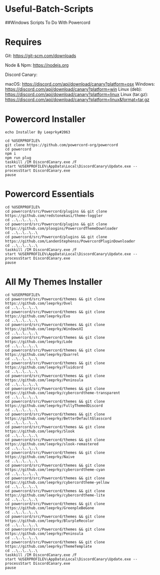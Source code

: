 # Useful-Batch-Scripts
##Windows Scripts To Do With Powercord

# Requires

Git: https://git-scm.com/downloads

Node & Npm: https://nodejs.org

Discord Canary: 

macOS: https://discord.com/api/download/canary?platform=osx
Windows: https://discord.com/api/download/canary?platform=win
Linux (deb): https://discord.com/api/download/canary?platform=linux
Linux (tar.gz): https://discord.com/api/download/canary?platform=linux&format=tar.gz

# Powercord Installer

```
echo Installer By Leeprky#2063

cd %USERPROFILE%
git clone https://github.com/powercord-org/powercord
cd powercord
npm i
npm run plug
taskkill /IM DiscordCanary.exe /F
start %USERPROFILE%\AppData\Local\DiscordCanary\Update.exe --processStart DiscordCanary.exe
pause
```

# Powercord Essentials

```
cd %USERPROFILE%
cd powercord/src/Powercord/plugins && git clone https://github.com/redstonekasi/theme-toggler
cd ..\..\..\..\
cd powercord/src/Powercord/plugins && git clone https://github.com/ploogins/PowercordThemeDownloader
cd ..\..\..\..\
cd powercord/src/Powercord/plugins && git clone https://github.com/LandenStephenss/PowercordPluginDownloader
cd ..\..\..\..\
taskkill /IM DiscordCanary.exe /F
start %USERPROFILE%\AppData\Local\DiscordCanary\Update.exe --processStart DiscordCanary.exe
pause
```

# All My Themes Installer

```
cd %USERPROFILE%
cd powercord/src/Powercord/themes && git clone https://github.com/leeprky/Ovel
cd ..\..\..\..\
cd powercord/src/Powercord/themes && git clone https://github.com/leeprky/Evo
cd ..\..\..\..\
cd powercord/src/Powercord/themes && git clone https://github.com/leeprky/WindowsXI
cd ..\..\..\..\
cd powercord/src/Powercord/themes && git clone https://github.com/leeprky/Lode
cd ..\..\..\..\
cd powercord/src/Powercord/themes && git clone https://github.com/leeprky/Quarrel
cd ..\..\..\..\
cd powercord/src/Powercord/themes && git clone https://github.com/leeprky/Fluidcord
cd ..\..\..\..\
cd powercord/src/Powercord/themes && git clone https://github.com/leeprky/Peninsula
cd ..\..\..\..\
cd powercord/src/Powercord/themes && git clone https://github.com/leeprky/cybercordtheme-transparent
cd ..\..\..\..\
cd powercord/src/Powercord/themes && git clone https://github.com/leeprky/FullyThemedDiscord
cd ..\..\..\..\
cd powercord/src/Powercord/themes && git clone https://github.com/leeprky/BetterDefaultGlasscord
cd ..\..\..\..\
cd powercord/src/Powercord/themes && git clone https://github.com/leeprky/Slook
cd ..\..\..\..\
cd powercord/src/Powercord/themes && git clone https://github.com/leeprky/slook-remastered
cd ..\..\..\..\
cd powercord/src/Powercord/themes && git clone https://github.com/leeprky/Naive
cd ..\..\..\..\
cd powercord/src/Powercord/themes && git clone https://github.com/leeprky/cybercordtheme-cyan
cd ..\..\..\..\
cd powercord/src/Powercord/themes && git clone https://github.com/leeprky/cybercordtheme-yellow
cd ..\..\..\..\
cd powercord/src/Powercord/themes && git clone https://github.com/leeprky/cybercordtheme-lite
cd ..\..\..\..\
cd powercord/src/Powercord/themes && git clone https://github.com/leeprky/GreenpleBeGone
cd ..\..\..\..\
cd powercord/src/Powercord/themes && git clone https://github.com/leeprky/BlurpleRecolor
cd ..\..\..\..\
cd powercord/src/Powercord/themes && git clone https://github.com/leeprky/Peninsula
cd ..\..\..\..\
cd powercord/src/Powercord/themes && git clone https://github.com/leeprky/ThemeTemplate
cd ..\..\..\..\
taskkill /IM DiscordCanary.exe /F
start %USERPROFILE%\AppData\Local\DiscordCanary\Update.exe --processStart DiscordCanary.exe
pause
```
